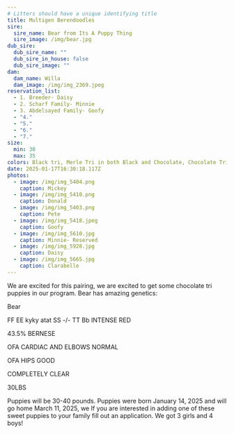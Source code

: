 ```yaml
---
# Litters should have a unique identifying title
title: Multigen Berendoodles
sire:
  sire_name: Bear from Its A Puppy Thing
  sire_image: /img/bear.jpg
dub_sire:
  dub_sire_name: ""
  dub_sire_in_house: false
  dub_sire_image: ""
dam:
  dam_name: Willa
  dam_image: /img/img_2369.jpeg
reservation_list:
  - 1. Breeder- Daisy
  - 2. Scharf Family- Minnie
  - 3. Abdelsayed Family- Goofy
  - "4."
  - "5."
  - "6."
  - "7."
size:
  min: 30
  max: 35
colors: Black tri, Merle Tri in both Black and Chocolate, Chocolate Tri
date: 2025-01-17T16:30:18.117Z
photos:
  - image: /img/img_5404.png
    caption: Mickey
  - image: /img/img_5410.png
    caption: Donald
  - image: /img/img_5403.png
    caption: Pete
  - image: /img/img_5418.jpeg
    caption: Goofy
  - image: /img/img_5610.jpg
    caption: Minnie- Reserved
  - image: /img/img_5928.jpg
    caption: Daisy
  - image: /img/img_5665.jpg
    caption: Clarabelle
---
```

We are excited for this pairing, we are excited to get some chocolate tri puppies in our program. Bear has amazing genetics:

Bear

FF EE kyky atat SS -/- TT Bb INTENSE RED

43.5% BERNESE

OFA CARDIAC AND ELBOWS NORMAL

OFA HIPS GOOD

COMPLETELY CLEAR

30LBS

P﻿uppies will be 30-40 pounds. Puppies were born January 14, 2025 and will go home March 11, 2025, we  If you are interested in adding one of these sweet puppies to your family fill out an application. We got 3 girls and 4 boys!